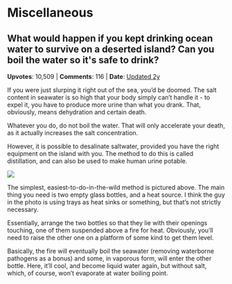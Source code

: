 # Miscellaneous

## What would happen if you kept drinking ocean water to survive on a deserted island? Can you boil the water so it's safe to drink?
    
**Upvotes**: 10,509 | **Comments**: 116 | **Date**: [Updated 2y](https://www.quora.com/What-would-happen-if-you-kept-drinking-ocean-water-to-survive-on-a-deserted-island-Can-you-boil-the-water-so-its-safe-to-drink/answer/Gary-Meaney)

If you were just slurping it right out of the sea, you’d be doomed. The salt content in seawater is so high that your body simply can’t handle it - to expel it, you have to produce more urine than what you drank. That, obviously, means dehydration and certain death.

Whatever you do, do not boil the water. That will only accelerate your death, as it actually increases the salt concentration.

However, it is possible to desalinate saltwater, provided you have the right equipment on the island with you. The method to do this is called distillation, and can also be used to make human urine potable.

![](https://qph.fs.quoracdn.net/main-qimg-c94f5451bb6d50733b6acaa8638cf89f)

The simplest, easiest-to-do-in-the-wild method is pictured above. The main thing you need is two empty glass bottles, and a heat source. I think the guy in the photo is using trays as heat sinks or something, but that’s not strictly necessary.

Essentially, arrange the two bottles so that they lie with their openings touching, one of them suspended above a fire for heat. Obviously, you’ll need to raise the other one on a platform of some kind to get them level.

Basically, the fire will eventually boil the seawater (removing waterborne pathogens as a bonus) and some, in vaporous form, will enter the other bottle. Here, it’ll cool, and become liquid water again, but without salt, which, of course, won’t evaporate at water boiling point.

